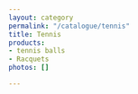 ```yaml
---
layout: category
permalink: "/catalogue/tennis"
title: Tennis
products:
- tennis balls
- Racquets
photos: []

---
```

